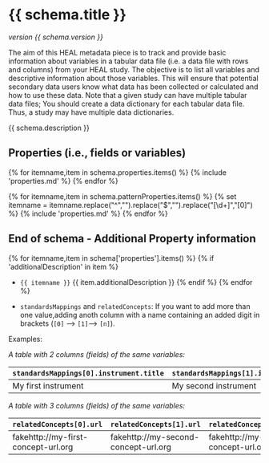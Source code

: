 # {{ schema.title }} 

_version {{ schema.version }}_

<!-- Below annotation is specific for folks filling out the csv template
and so is put here rather than in the actual schema annotations.
The wording comes from a prior manual edit of the HEAL DSC data 
packaging guidance version.
 -->

The aim of this HEAL metadata piece is to track and provide basic information about variables in a tabular data file (i.e. a data file with rows and columns) from your HEAL study. The objective is to list all variables and descriptive information about those variables. This will ensure that potential secondary data users know what data has been collected or calculated and how to use these data. Note that a given study can have multiple tabular data files; You should create a data dictionary for each tabular data file. Thus, a study may have multiple data dictionaries.

{{ schema.description }}

## Properties (i.e., fields or variables)

{% for itemname,item in schema.properties.items() %}
    {% include 'properties.md' %}
{% endfor %}

{% for itemname,item in schema.patternProperties.items() %}
    {% set itemname = itemname.replace("^","").replace("$","").replace("\[\d+\]","[0]") %}
    {% include 'properties.md' %}
{% endfor %}

## End of schema - Additional Property information 

{% for itemname,item in schema['properties'].items() %}
{% if 'additionalDescription' in item %}
- `{{ itemname }}` {{ item.additionalDescription }}
{% endif %}
{% endfor %}

- `standardsMappings` and `relatedConcepts`: If you want to add more than one value,adding anoth column with a name containing an added digit in brackets (`[0]` --> `[1]`--> `[n]`). 

Examples:

_A table with 2 columns (fields) of the same variables:_

|`standardsMappings[0].instrument.title` | `standardsMappings[1].instrument.title`|
| -- | -- | 
| My first instrument | My second instrument |

_A table with 3 columns (fields)  of the same variables:_

|`relatedConcepts[0].url` | `relatedConcepts[1].url` | `relatedConcepts[2].url`|
|---|---|--|
| fakehttp://my-first-concept-url.org | fakehttp://my-second-concept-url.org | fakehttp://my-third-concept-url.org |

